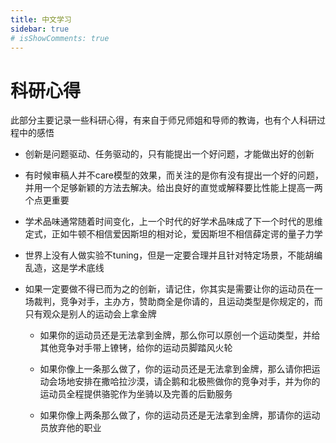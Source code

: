 ```yaml
---
title: 中文学习
sidebar: true
# isShowComments: true
---
```


# 科研心得

<ClientOnly>
<title-pv/>
</ClientOnly>

此部分主要记录一些科研心得，有来自于师兄师姐和导师的教诲，也有个人科研过程中的感悟


* 创新是问题驱动、任务驱动的，只有能提出一个好问题，才能做出好的创新

* 有时候审稿人并不care模型的效果，而关注的是你有没有提出一个好的问题，并用一个足够新颖的方法去解决。给出良好的直觉或解释要比性能上提高一两个点更重要

* 学术品味通常随着时间变化，上一个时代的好学术品味成了下一个时代的思维定式，正如牛顿不相信爱因斯坦的相对论，爱因斯坦不相信薛定谔的量子力学

* 世界上没有人做实验不tuning，但是一定要合理并且针对特定场景，不能胡编乱造，这是学术底线


* 如果一定要做不得已而为之的创新，请记住，你其实是需要让你的运动员在一场裁判，竞争对手，主办方，赞助商全是你请的，且运动类型是你规定的，而只有观众是别人的运动会上拿金牌

  * 如果你的运动员还是无法拿到金牌，那么你可以原创一个运动类型，并给其他竞争对手带上镣铐，给你的运动员脚踏风火轮

  * 如果你像上一条那么做了，你的运动员还是无法拿到金牌，那么请你把运动会场地安排在撒哈拉沙漠，请企鹅和北极熊做你的竞争对手，并为你的运动员全程提供骆驼作为坐骑以及完善的后勤服务

  * 如果你像上两条那么做了，你的运动员还是无法拿到金牌，那请你的运动员放弃他的职业


<ClientOnly>
  <leave/>
</ClientOnly/>